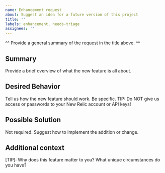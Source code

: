 ```yaml
---
name: Enhancement request
about: Suggest an idea for a future version of this project
title: ''
labels: enhancement, needs-triage
assignees: ''
---
```


^^ Provide a general summary of the request in the title above. ^^

## Summary

Provide a brief overview of what the new feature is all about.

## Desired Behavior

Tell us how the new feature should work. Be specific.
TIP:  Do NOT give us access or passwords to your New Relic account or API keys!

## Possible Solution

Not required. Suggest how to implement the addition or change.

## Additional context

[TIP]:  Why does this feature matter to you? What unique circumstances do you have?
